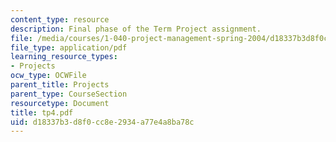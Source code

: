 ```yaml
---
content_type: resource
description: Final phase of the Term Project assignment.
file: /media/courses/1-040-project-management-spring-2004/d18337b3d8f0cc8e2934a77e4a8ba78c_tp4.pdf
file_type: application/pdf
learning_resource_types:
- Projects
ocw_type: OCWFile
parent_title: Projects
parent_type: CourseSection
resourcetype: Document
title: tp4.pdf
uid: d18337b3-d8f0-cc8e-2934-a77e4a8ba78c
---
```

